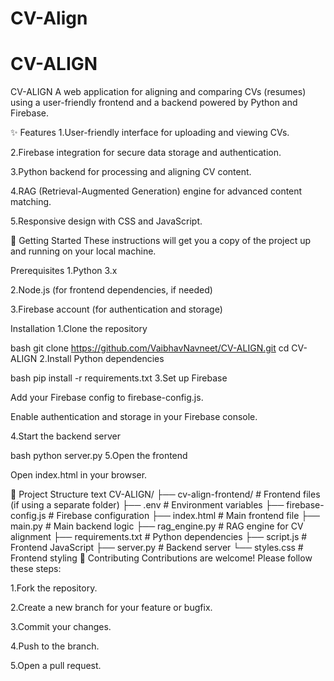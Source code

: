 # CV-Align
# CV-ALIGN
CV-ALIGN
A web application for aligning and comparing CVs (resumes) using a user-friendly frontend and a backend powered by Python and Firebase.

✨ Features
1.User-friendly interface for uploading and viewing CVs.

2.Firebase integration for secure data storage and authentication.

3.Python backend for processing and aligning CV content.

4.RAG (Retrieval-Augmented Generation) engine for advanced content matching.

5.Responsive design with CSS and JavaScript.

🚀 Getting Started
These instructions will get you a copy of the project up and running on your local machine.

Prerequisites
1.Python 3.x

2.Node.js (for frontend dependencies, if needed)

3.Firebase account (for authentication and storage)

Installation
1.Clone the repository

bash
git clone https://github.com/VaibhavNavneet/CV-ALIGN.git
cd CV-ALIGN
2.Install Python dependencies

bash
pip install -r requirements.txt
3.Set up Firebase

Add your Firebase config to firebase-config.js.

Enable authentication and storage in your Firebase console.

4.Start the backend server

bash
python server.py
5.Open the frontend

Open index.html in your browser.

📂 Project Structure
text
CV-ALIGN/
├── cv-align-frontend/      # Frontend files (if using a separate folder)
├── .env                    # Environment variables
├── firebase-config.js      # Firebase configuration
├── index.html              # Main frontend file
├── main.py                 # Main backend logic
├── rag_engine.py           # RAG engine for CV alignment
├── requirements.txt        # Python dependencies
├── script.js               # Frontend JavaScript
├── server.py               # Backend server
└── styles.css              # Frontend styling
🤝 Contributing
Contributions are welcome! Please follow these steps:

1.Fork the repository.

2.Create a new branch for your feature or bugfix.

3.Commit your changes.

4.Push to the branch.

5.Open a pull request.


